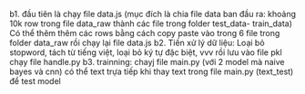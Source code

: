 b1. đầu tiên là chạy file data.js (mục đích là chia file data ban đầu ra:  khoảng 10k row trong file data_raw thành các file trong folder test_data- train_data)
    Có thể thêm thêm các rows bằng cách copy paste vào trong 6 file trong folder data_raw rồi chạy lại file data.js
b2. Tiền xử lý dữ liệu: Loại bỏ stopword, tách từ tiếng việt, loại bỏ ký tự đặc biệt, vvv rồi lưu vào file pkl 
    chạy file handle.py
b3. trainning: chayj file main.py (với 2 model mà naive bayes và cnn)
    có thể text trựa tiếp khi thay text trong file main.py (text_test) để test model